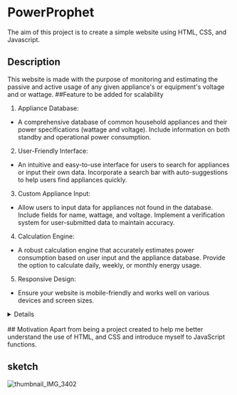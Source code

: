 # PowerProphet
The aim of this project is to create a simple website using HTML, CSS, and Javascript.
## Description 
This website is made with the purpose of monitoring and estimating the passive and active usage of any given appliance's or equipment's voltage and or wattage.
##Feature to be added for scalability

1. Appliance Database:
- A comprehensive database of common household appliances and their power specifications (wattage and voltage). Include information on both standby and operational power consumption.

2. User-Friendly Interface:
- An intuitive and easy-to-use interface for users to search for appliances or input their own data.
Incorporate a search bar with auto-suggestions to help users find appliances quickly.

3. Custom Appliance Input:
- Allow users to input data for appliances not found in the database. Include fields for name, wattage, and voltage.
Implement a verification system for user-submitted data to maintain accuracy.

4. Calculation Engine:
- A robust calculation engine that accurately estimates power consumption based on user input and the appliance database.
Provide the option to calculate daily, weekly, or monthly energy usage.
5. Responsive Design:
- Ensure your website is mobile-friendly and works well on various devices and screen sizes.
  
<details><br>
  
  6. Energy Cost Estimation:
- Integrate a feature that calculates the energy cost based on the user's location and the current electricity rates. Consider allowing users to input their specific electricity rates for accuracy.
  
  7. Energy Efficiency Recommendations:
- Offer tips and suggestions on how users can reduce their energy consumption and save on electricity bills.
Provide information on energy-efficient appliances and their benefits.

8. User Accounts and Profiles:
- Implement user registration and profiles to save their appliance data and usage history.
Enable users to track their energy consumption trends over time.

9. Scalable Infrastructure:
Build your website on a scalable cloud infrastructure to handle increasing user traffic and data storage needs as the platform grows.

10. API Integration:
- Consider creating an API that allows other applications and websites to access your wattage/voltage estimation service, increasing your platform's reach.

11. Multilingual Support:
- Make your website accessible to users from different regions by providing support for multiple languages.

12. Feedback and Reporting:
- Include a feature that allows users to report inaccurate data or suggest improvements.
- Set up an email system for users to receive updates, energy-saving tips, and maintenance reminders.

13. Data Analytics and Insights:
- In the future, implement data analytics tools that provide insights into energy usage trends and patterns for users.

14. Smart Home Integration (Future):
- Consider integrating with smart home devices and systems to provide real-time energy monitoring and control.

15. Community and Social Features (Future):
- Add a community forum or discussion board where users can share energy-saving tips and experiences.
- Integrate social media sharing options to help users spread the word about your service.

16. Mobile App (Future):
- Develop a mobile app version of your website for on-the-go access.

Remember to continuously update and improve your website based on user feedback and emerging technologies to ensure its long-term scalability and relevance in the field of energy efficiency.
</details><br>
## Motivation 
Apart from being a project created to help me better understand the use of HTML, and CSS and introduce myself to JavaScript functions.

## sketch

![thumbnail_IMG_3402](https://github.com/JovaunHenriques/PowerProphet/assets/125087426/fa7d85ea-82c0-411b-898b-856582b816fb)

